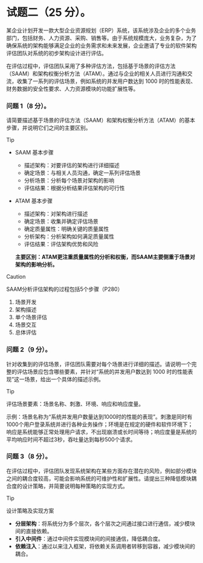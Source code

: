 # 试题二（25 分）。

某企业计划开发一款大型企业资源规划（ERP）系统，该系统涉及企业的多个业务部门，包括财务、人力资源、采购、销售等。由于系统规模庞大，业务复杂，为了确保系统的架构能够满足企业的业务需求和未来发展，企业邀请了专业的软件架构评估团队对系统的初步架构设计进行评估。

在评估过程中，评估团队采用了多种评估方法，包括基于场景的评估方法（SAAM）和架构权衡分析方法（ATAM）。通过与企业的相关人员进行沟通和交流，收集了一系列的评估场景，例如系统的并发用户数达到 1000 时的性能表现、财务数据的安全性要求、人力资源模块的功能扩展性等。

### 问题 1（8 分）。

请简要描述基于场景的评估方法（SAAM）和架构权衡分析方法（ATAM）的基本步骤，并说明它们之间的主要区别。

> [!TIP]
>
> - SAAM 基本步骤
>
>   - 描述架构：对要评估的架构进行详细描述
>   - 确定场景：与相关人员沟通，确定一系列评估场景
>   - 分析场景：分析每个场景对架构的影响
>   - 评估结果：根据分析结果评估架构的可行性
>
> - ATAM 基本步骤
>
>   - 描述架构：对架构进行描述
>   - 确定场景：收集并确定评估场景
>   - 确定质量属性：明确关键的质量属性
>   - 分析架构：分析架构如何满足质量属性
>   - 评估结果：评估架构优势和风险
>
>   **主要区别：ATAM更注重质量属性的分析和权衡，而SAAM主要侧重于场景对架构的影响分析。**

> [!caution]
>
> SAAM分析评估架构的过程包括5个步骤（P280）
>
> 1. 场景开发
> 2. 架构描述
> 3. 单个场景评估
> 4. 场景交互
> 5. 总体评估
>
> 

### 问题 2（9 分）。

针对收集到的评估场景，评估团队需要对每个场景进行详细的描述。请说明一个完整的评估场景应包含哪些要素，并针对“系统的并发用户数达到 1000 时的性能表现”这一场景，给出一个具体的描述示例。

> [!TIP]
>
> 评估场景要素：场景名称、刺激、环境、响应和响应度量。
>
> 示例：场景名称为“系统并发用户数量达到1000时的性能的表现”。刺激是同时有1000个用户登录系统并进行各种业务操作；环境是在规定的硬件和软件环境下；响应是系统能够正常处理用户请求，不出现崩溃或长时间等待；响应度量是系统的平均响应时间不超过3秒，吞吐量达到每秒500个请求。

### 问题 3（8 分）。

在评估过程中，评估团队发现系统架构在某些方面存在潜在的风险，例如部分模块之间的耦合度较高，可能会影响系统的可维护性和扩展性。请提出三种降低模块耦合度的设计策略，并简要说明每种策略的实现方式。

> [!TIP]
>
> 设计策略及实现方案
>
> - **分层架构**：将系统分为多个层次，各个层次之间通过接口进行通信，减少模块间的直接依赖。
> - **引入中间件**：通过中间件实现模块间的间接通信，降低耦合度。
> - **依赖注入**：通过以来注入框架，将依赖关系调用者转移到容器，减少模块间的耦合。